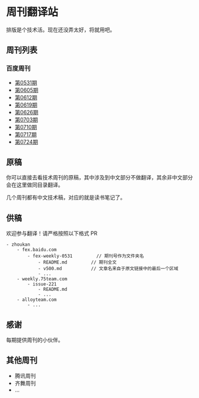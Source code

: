 # 周刊翻译站

排版是个技术活。现在还没弄太好，将就用吧。

## 周刊列表

### 百度周刊

* [第0531期](./fex.baidu.com/fex-weekly-0531/README.md)
* [第0605期](./fex.baidu.com/fex-weekly-0605/README.md)
* [第0612期](./fex.baidu.com/fex-weekly-0612/README.md)
* [第0619期](./fex.baidu.com/fex-weekly-0619/README.md)
* [第0626期](./fex.baidu.com/fex-weekly-0626/README.md)
* [第0703期](./fex.baidu.com/fex-weekly-0703/README.md)
* [第0710期](./fex.baidu.com/fex-weekly-0710/README.md)
* [第0717期](./fex.baidu.com/fex-weekly-0717/README.md)
* [第0724期](./fex.baidu.com/fex-weekly-0724/README.md)

## 原稿

你可以直接去看技术周刊的原稿，其中涉及到中文部分不做翻译，其余非中文部分会在这里做同目录翻译。

几个周刊都有中文技术稿，对应的就是读书笔记了。

## 供稿

欢迎参与翻译！请严格按照以下格式 PR

    - zhoukan
        - fex.baidu.com
            - fex-weekly-0531         // 期刊号作为文件夹名
                - README.md         // 期刊全文
                - v500.md           // 文章名来自于原文链接中的最后一个区域
                - ...
        - weekly.75team.com
            - issue-221
                - README.md         
                - ...
        - alloyteam.com
            - ...

## 感谢

每期提供周刊的小伙伴。

## 其他周刊

* 腾讯周刊
* 齐舞周刊
* ...